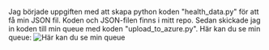 Jag började uppgiften med att skapa python koden "health_data.py" för att få min JSON fil. 
Koden och JSON-filen finns i mitt repo.
Sedan skickade jag in koden till min queue med koden "upload_to_azure.py".
Här kan du se min queue: 
![Här kan du se min queue](Data_Into_Queue.jpg)
